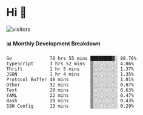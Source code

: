 # Hi 👋
 
![visitors](https://visitor-badge.glitch.me/badge?page_id=sorcererxw.sorcererx)

#### 📊 Monthly Development Breakdown

<!--START_SECTION:waka-->
```text
Go              70 hrs 55 mins ████████▓░ 88.76%
TypeScript      3 hrs 52 mins  ▒░░░░░░░░░ 4.86%
Thrift          1 hr 5 mins    ▒░░░░░░░░░ 1.37%
JSON            1 hr 4 mins    ▒░░░░░░░░░ 1.35%
Protocol Buffer 48 mins        ▒░░░░░░░░░ 1.01%
Other           32 mins        ▒░░░░░░░░░ 0.67%
Text            29 mins        ▒░░░░░░░░░ 0.63%
YAML            22 mins        ▒░░░░░░░░░ 0.47%
Bash            20 mins        ▒░░░░░░░░░ 0.43%
SSH Config      13 mins        ▒░░░░░░░░░ 0.29%
```
<!--END_SECTION:waka-->
